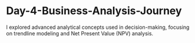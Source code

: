 # Day-4-Business-Analysis-Journey
I explored advanced analytical concepts used in decision-making, focusing on trendline modeling and Net Present Value (NPV) analysis.
